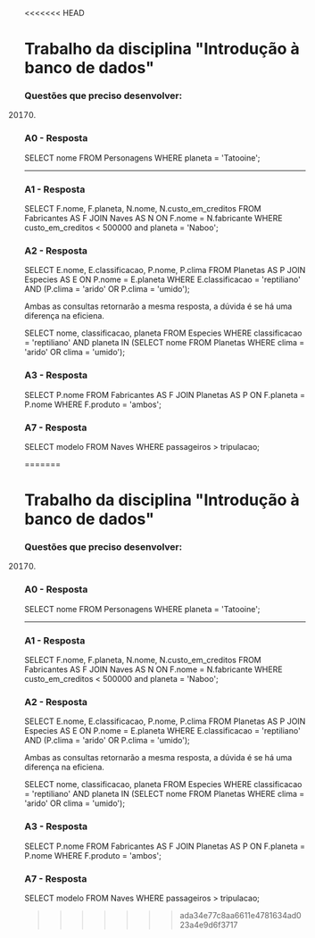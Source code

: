<<<<<<< HEAD
# Trabalho da disciplina "Introdução à banco de dados"

### Questões que preciso desenvolver:

20170.

### A0 - Resposta

SELECT nome
FROM Personagens
WHERE planeta = 'Tatooine';

---

### A1 - Resposta

SELECT F.nome, F.planeta, N.nome, N.custo_em_creditos 
FROM Fabricantes AS F JOIN Naves AS N ON F.nome = N.fabricante
WHERE custo_em_creditos < 500000 and planeta = 'Naboo';

### A2 - Resposta

SELECT E.nome, E.classificacao, P.nome, P.clima
FROM Planetas AS P JOIN Especies AS E ON P.nome = E.planeta
WHERE E.classificacao = 'reptiliano' AND (P.clima = 'arido' OR P.clima = 'umido');

Ambas as consultas retornarão a mesma resposta, a dúvida é se há uma diferença na eficiena.

SELECT nome, classificacao, planeta
FROM Especies
WHERE classificacao = 'reptiliano' AND planeta IN (SELECT nome
												   FROM Planetas
												   WHERE clima = 'arido' OR clima = 'umido');

### A3 - Resposta

SELECT P.nome
FROM Fabricantes AS F JOIN Planetas AS P ON F.planeta = P.nome
WHERE F.produto = 'ambos';

### A7 - Resposta

SELECT modelo
FROM Naves
WHERE passageiros > tripulacao;

=======
# Trabalho da disciplina "Introdução à banco de dados"

### Questões que preciso desenvolver:

20170.

### A0 - Resposta

SELECT nome
FROM Personagens
WHERE planeta = 'Tatooine';

---

### A1 - Resposta

SELECT F.nome, F.planeta, N.nome, N.custo_em_creditos 
FROM Fabricantes AS F JOIN Naves AS N ON F.nome = N.fabricante
WHERE custo_em_creditos < 500000 and planeta = 'Naboo';

### A2 - Resposta

SELECT E.nome, E.classificacao, P.nome, P.clima
FROM Planetas AS P JOIN Especies AS E ON P.nome = E.planeta
WHERE E.classificacao = 'reptiliano' AND (P.clima = 'arido' OR P.clima = 'umido');

Ambas as consultas retornarão a mesma resposta, a dúvida é se há uma diferença na eficiena.

SELECT nome, classificacao, planeta
FROM Especies
WHERE classificacao = 'reptiliano' AND planeta IN (SELECT nome
												   FROM Planetas
												   WHERE clima = 'arido' OR clima = 'umido');

### A3 - Resposta

SELECT P.nome
FROM Fabricantes AS F JOIN Planetas AS P ON F.planeta = P.nome
WHERE F.produto = 'ambos';

### A7 - Resposta

SELECT modelo
FROM Naves
WHERE passageiros > tripulacao;

>>>>>>> ada34e77c8aa6611e4781634ad023a4e9d6f3717
